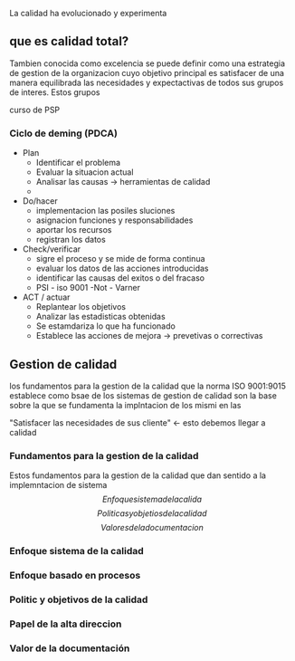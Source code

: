 La calidad ha evolucionado y experimenta
## que es calidad total?
Tambien conocida como excelencia se puede definir como una estrategia de gestion de la organizacion cuyo objetivo principal es satisfacer de una manera equilibrada las necesidades y expectactivas de todos sus grupos de interes. Estos grupos 

curso de PSP

### Ciclo de deming  (PDCA)
- Plan 
	- Identificar el problema
	- Evaluar la situacion actual
	- Analisar las causas -> herramientas de calidad
	- 
- Do/hacer
	- implementacion las posiles sluciones
	- asignacion funciones y responsabilidades
	- aportar los recursos
	- registran los datos 
- Check/verificar
	- sigre el proceso y se mide de forma continua
	- evaluar los datos de las acciones introducidas
	- identificar las causas del exitos o del fracaso
	- PSI - iso 9001 -Not - Varner
- ACT / actuar
	- Replantear los objetivos
	- Analizar las estadisticas obtenidas
	- Se estamdariza lo que ha funcionado 
	- Establece las acciones de mejora -> prevetivas o correctivas

## Gestion de calidad
los fundamentos para la gestion de la calidad que la norma ISO 9001:9015 establece como bsae de los sistemas de gestion de calidad son la base sobre la que se fundamenta la implntacion de los mismi en las 

"Satisfacer las necesidades de sus cliente" <- esto debemos llegar a calidad

### Fundamentos para la gestion de la calidad
Estos fundamentos para la gestion de la calidad que dan sentido a la implemntacion de sistema 
$$ 
Enfoque sistema de la calida
$$
$$Politicas y objetios de la calidad$$
$$Valores de la documentacion 
$$ 
### Enfoque sistema de la calidad
### Enfoque basado en procesos
### Politic y objetivos de la calidad
### Papel de la alta direccion
### Valor de la documentación 
